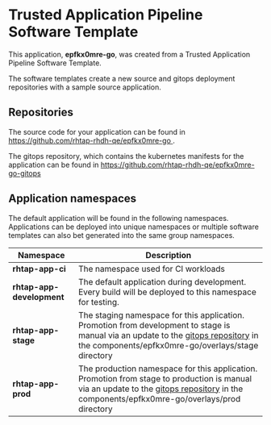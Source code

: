 # Trusted Application Pipeline Software Template

This application, **epfkx0mre-go**, was created from a Trusted Application Pipeline Software Template.

The software templates create a new source and gitops deployment repositories with a sample source application. 

## Repositories

The source code for your application can be found in [https://github.com/rhtap-rhdh-qe/epfkx0mre-go ](https://github.com/rhtap-rhdh-qe/epfkx0mre-go ).
 
The gitops repository, which contains the kubernetes manifests for the application can be found in 
[https://github.com/rhtap-rhdh-qe/epfkx0mre-go-gitops ](https://github.com/rhtap-rhdh-qe/epfkx0mre-go-gitops ) 

## Application namespaces 

The default application will be found in the following namespaces. Applications can be deployed into unique namespaces or multiple software templates can also bet generated into the same group namespaces.  

|  Namespace   |  Description   |  
| -------- | -------- |
| **rhtap-app-ci** | The namespace used for CI workloads |
| **rhtap-app-development** | The default application during development. Every build will be deployed to this namespace for testing. |
| **rhtap-app-stage** | The staging namespace for this application. Promotion from development to stage is manual via an update to the [gitops repository](https://github.com/rhtap-rhdh-qe/epfkx0mre-go-gitops ) in the components/epfkx0mre-go/overlays/stage directory |
| **rhtap-app-prod** | The production namespace for this application. Promotion from stage to production is manual via an update to the [gitops repository](https://github.com/rhtap-rhdh-qe/epfkx0mre-go-gitops ) in the components/epfkx0mre-go/overlays/prod directory |